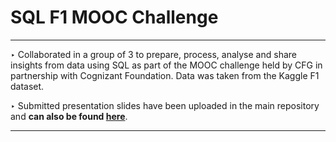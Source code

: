 # SQL F1 MOOC Challenge

--- 

‣ Collaborated in a group of 3 to prepare, process, analyse and share insights from data using SQL as part of the MOOC challenge held by CFG in partnership with Cognizant Foundation. Data was taken from the Kaggle F1 dataset.

‣ Submitted presentation slides have been uploaded in the main repository and **can also be found [here](https://github.com/V-Mayya/SQL-F1-MOOC-Challenge/blob/main/F1%20SQL%20MOOC%20challenge%20presentation%20slides%20-%20Team%20White.pdf)**.

--- 

